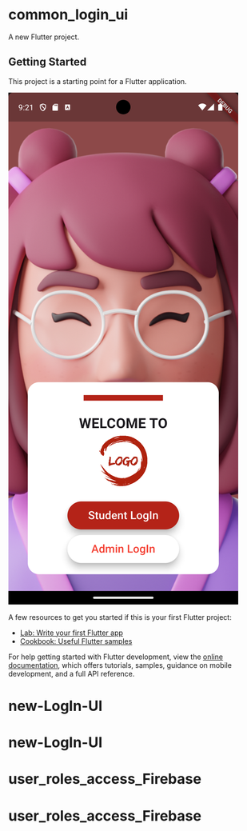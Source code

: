 # common_login_ui

A new Flutter project.

## Getting Started

This project is a starting point for a Flutter application.

![Alt text](lib/images/Screenshot_1718682718.png)

A few resources to get you started if this is your first Flutter project:

- [Lab: Write your first Flutter app](https://docs.flutter.dev/get-started/codelab)
- [Cookbook: Useful Flutter samples](https://docs.flutter.dev/cookbook)

For help getting started with Flutter development, view the
[online documentation](https://docs.flutter.dev/), which offers tutorials,
samples, guidance on mobile development, and a full API reference.
# new-LogIn-UI
# new-LogIn-UI
# user_roles_access_Firebase
# user_roles_access_Firebase
